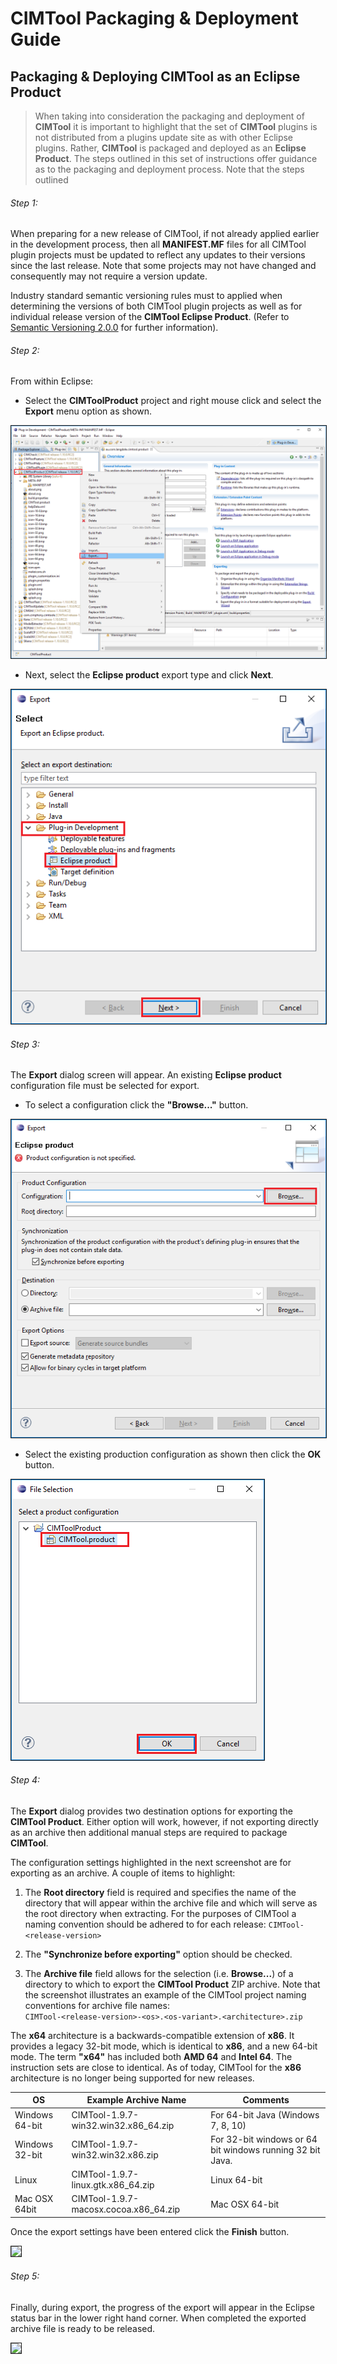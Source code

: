 # CIMTool Packaging & Deployment Guide

## Packaging & Deploying CIMTool as an Eclipse Product

> When taking into consideration the packaging and deployment of **CIMTool** it is important to highlight that the set of **CIMTool** plugins is not distributed from a plugins update site as with other Eclipse plugins.  Rather, **CIMTool** is packaged and deployed as an **Eclipse Product**. The steps outlined in this set of instructions offer guidance as to the packaging and deployment process.  Note that the steps outlined

###### Step 1:

When preparing for a new release of CIMTool, if not already applied earlier in the development process, then all **MANIFEST.MF** files for all CIMTool plugin projects must be updated to reflect any updates to their versions since the last release.  Note that some projects may not have changed and consequently may not require a version update.

Industry standard semantic versioning rules must to applied when determining the versions of both CIMTool plugin projects as well as for individual release version of the **CIMTool Eclipse Product**.  (Refer to [Semantic Versioning 2.0.0](https://semver.org/) for further information).

###### Step 2:

From within Eclipse:

* Select the **CIMToolProduct** project and right mouse click and select the **Export** menu option as shown.
<img src="/assets/img/deploy-cim-tool-2a.png"  border="1px" style="max-width:100%"/>

* Next, select the **Eclipse product** export type and click **Next**.
<img src="/assets/img/deploy-cim-tool-2b.png"  border="1px" style="max-width:100%"/>

###### Step 3:

The **Export** dialog screen will appear.  An existing **Eclipse product** configuration file must be selected for export.

* To select a configuration click the **"Browse..."** button.
<img src="/assets/img/deploy-cim-tool-3a.png"  border="1px" style="max-width:100%"/>

* Select the existing production configuration as shown then click the **OK** button.
<img src="/assets/img/deploy-cim-tool-3b.png"  border="1px" style="max-width:100%"/>

###### Step 4:

The **Export** dialog provides two destination options for exporting the **CIMTool Product**.  Either option will work, however, if not exporting directly as an archive then additional manual steps are required to package **CIMTool**.  

The configuration settings highlighted in the next screenshot are for exporting as an archive. A couple of items to highlight:

1. The **Root directory** field is required and specifies the name of the directory that will appear within the archive file and which will serve as the root directory when extracting. For the purposes of CIMTool a naming convention should be adhered to for each release:  ```CIMTool-<release-version>```

2. The **"Synchronize before exporting"** option should be checked.

3. The **Archive file** field allows for the selection (i.e. **Browse...**) of a directory to which to export the **CIMTool Product** ZIP archive. Note that the screenshot illustrates an example of the CIMTool project naming conventions for archive file names:  
```CIMTool-<release-version>-<os>.<os-variant>.<architecture>.zip```


The **x64** architecture is a backwards-compatible extension of **x86**. It provides a legacy 32-bit mode, which is identical to **x86**, and a new 64-bit mode.  The term **"x64"** has included both **AMD 64** and **Intel 64**. The instruction sets are close to identical. As of today, CIMTool for the **x86** architecture is no longer being supported for new releases.


OS | Example Archive Name | Comments
------|------|-----------
Windows 64-bit | CIMTool-1.9.7-win32.win32.x86_64.zip | For 64-bit Java (Windows 7, 8, 10)
Windows 32-bit | CIMTool-1.9.7-win32.win32.x86.zip | For 32-bit windows or 64 bit windows running 32 bit Java.
Linux | CIMTool-1.9.7-linux.gtk.x86_64.zip |Linux 64-bit
Mac OSX 64bit | CIMTool-1.9.7-macosx.cocoa.x86_64.zip|Mac OSX 64-bit

Once the export settings have been entered click the **Finish** button.

<img src="/assets/img/deploy-cim-tool-4.png"  border="1px" style="max-width:100%"/>

###### Step 5:
Finally, during export, the progress of the export will appear in the Eclipse status bar in the lower right hand corner. When completed the exported archive file is ready to be released.

<img src="/assets/img/deploy-cim-tool-5.png"  border="1px" style="max-width:100%"/>
